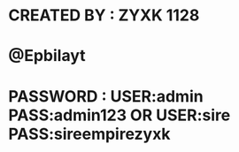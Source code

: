 # CREATED BY : ZYXK 1128
# @Epbilayt
# PASSWORD : USER:admin PASS:admin123 OR USER:sire PASS:sireempirezyxk
